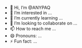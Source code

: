 - 👋 Hi, I’m @ANYPAQ
- 👀 I’m interested in ...
- 🌱 I’m currently learning ...
- 💞️ I’m looking to collaborate on ...
- 📫 How to reach me ...
- 😄 Pronouns: ...
- ⚡ Fun fact: ...

<!---
ANYPAQ/ANYPAQ is a ✨ special ✨ repository because its `README.md` (this file) appears on your GitHub profile.
You can click the Preview link to take a look at your changes.
--->
